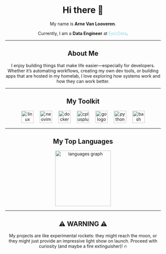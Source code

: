 <h1 align="center">Hi there 👋</h1>

<p align="center">My name is <b>Arne Van Looveren</b>.</p>
<p align="center">Currently, I am a <b>Data Engineer</b> at <a href="https://www.epicdata.be" target="_blank" style="color:#89DCEB; text-decoration:none;">EpicData</a>.</p>

---

<h2 align="center">About Me</h2>
<p align="center">I enjoy building things that make life easier—especially for developers. Whether it’s automating workflows, creating my own dev tools, or building apps that are hosted in my homelab, I love exploring how systems work and how they can work better.</p>

---

<h2 align="center">My Toolkit</h2>
<p align="center">
  <img src="https://cdn.jsdelivr.net/gh/devicons/devicon/icons/linux/linux-original.svg" height="40" alt="linux logo" style="margin: 0 8px;"/>
  <img src="https://cdn.jsdelivr.net/gh/devicons/devicon/icons/neovim/neovim-original.svg" height="40" alt="neovim logo" style="margin: 0 8px;"/>
  <img src="https://cdn.jsdelivr.net/gh/devicons/devicon/icons/docker/docker-original.svg" height="40" alt="docker logo" style="margin: 0 8px;"/>
  <img src="https://cdn.jsdelivr.net/gh/devicons/devicon/icons/cplusplus/cplusplus-original.svg" height="40" alt="cplusplus logo" style="margin: 0 8px;"/>
  <img src="https://cdn.jsdelivr.net/gh/devicons/devicon/icons/go/go-original.svg" height="40" alt="go logo" style="margin: 0 8px;"/>
  <img src="https://cdn.jsdelivr.net/gh/devicons/devicon/icons/python/python-original.svg" height="40" alt="python logo" style="margin: 0 8px;"/>
  <img src="https://cdn.jsdelivr.net/gh/devicons/devicon/icons/bash/bash-original.svg" height="40" alt="bash logo" style="margin: 0 8px;"/>
</p>

---

<h2 align="center">My Top Languages</h2>
<p align="center">
  <img src="https://github-readme-stats.vercel.app/api/top-langs?username=arne-vl&locale=en&hide_title=true&layout=compact&card_width=500&langs_count=5&theme=dracula&hide_border=false" alt="languages graph" style="height:180px;"/>
</p>

---

<h2 align="center">⚠️ WARNING ⚠️</h2>
<p align="center">
  My projects are like experimental rockets: they might reach the moon, or they might just provide an impressive light show on launch. Proceed with curiosity (and maybe a fire extinguisher)! 🔥
</p>
